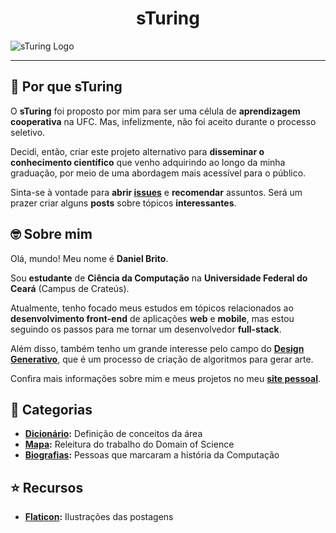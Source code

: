<h1 align="center"> sTuring</h1>

![sTuring Logo](https://1.bp.blogspot.com/-1k4JVRo7fBI/X3y0XeBGaYI/AAAAAAAAXKM/Ri65yc5zORc27EfwHGdagCy2Qd6wqtBdgCLcBGAsYHQ/s2048/NEW_COVER_001.png)

---

## :thinking: Por que sTuring

O **sTuring** foi proposto por mim para ser uma célula de **aprendizagem cooperativa** na UFC. Mas, infelizmente, não foi aceito durante o processo seletivo.

Decidi, então, criar este projeto alternativo para **disseminar o conhecimento científico** que venho adquirindo ao longo da minha graduação, por meio de uma abordagem mais acessível para o público.

Sinta-se à vontade para **abrir [issues](https://github.com/DanielBrito/sturing/issues)** e **recomendar** assuntos. Será um prazer criar alguns **posts** sobre tópicos **interessantes**.


## :nerd_face: Sobre mim

Olá, mundo! Meu nome é **Daniel Brito**. 

Sou **estudante** de **Ciência da Computação** na **Universidade Federal do Ceará** (Campus de Crateús).

Atualmente, tenho focado meus estudos em tópicos relacionados ao **desenvolvimento front-end** de aplicações **web** e **mobile**, mas estou seguindo os passos para me tornar um desenvolvedor **full-stack**.

Além disso, também tenho um grande interesse pelo campo do **[Design Generativo](https://github.com/DanielBrito/generative-design)**, que é um processo de criação de algoritmos para gerar arte.

Confira mais informações sobre mim e meus projetos no meu **[site pessoal](https://danielbrito.github.io/)**.


## :bookmark: Categorias

- **[Dicionário](https://github.com/DanielBrito/sturing/tree/master/Dicionario):** Definição de conceitos da área
- **[Mapa](https://github.com/DanielBrito/sturing/tree/master/Mapa):** Releitura do trabalho do Domain of Science
- **[Biografias](https://github.com/DanielBrito/sturing/tree/master/Biografias):** Pessoas que marcaram a história da Computação


## :star: Recursos

- **[Flaticon](https://www.flaticon.com/):** Ilustrações das postagens
